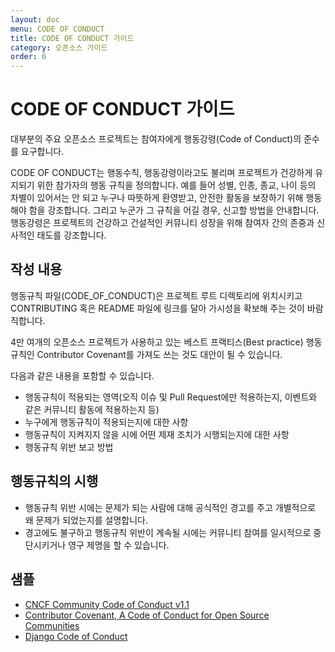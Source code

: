 ```yaml
---
layout: doc
menu: CODE OF CONDUCT
title: CODE OF CONDUCT 가이드
category: 오픈소스 가이드
order: 6
---
```


# CODE OF CONDUCT 가이드

대부분의 주요 오픈소스 프로젝트는 참여자에게 행동강령(Code of Conduct)의 준수를 요구합니다.

CODE OF CONDUCT는 행동수칙, 행동강령이라고도 불리며 프로젝트가 건강하게 유지되기 위한 참가자의 행동 규칙을 정의합니다. 예를 들어 성별, 인종, 종교, 나이 등의 차별이 있어서는 안 되고 누구나 따뜻하게 환영받고, 안전한 활동을 보장하기 위해 행동해야 함을 강조합니다. 그리고 누군가 그 규칙을 어길 경우, 신고할 방법을 안내합니다. 행동강령은 프로젝트의 건강하고 건설적인 커뮤니티 성장을 위해 참여자 간의 존중과 신사적인 태도를 강조합니다.

## 작성 내용

행동규칙 파일(CODE_OF_CONDUCT)은 프로젝트 루트 디렉토리에 위치시키고 CONTRIBUTING 혹은 README 파일에 링크를 달아 가시성을 확보해 주는 것이 바람직합니다.

4만 여개의 오픈소스 프로젝트가 사용하고 있는 베스트 프랙티스(Best practice) 행동
규칙인 Contributor Covenant를 가져도 쓰는 것도 대안이 될 수 있습니다.

다음과 같은 내용을 포함할 수 있습니다.

- 행동규칙이 적용되는 영역(오직 이슈 및 Pull Request에만 적용하는지, 이벤트와 같은 커뮤니티 활동에 적용하는지 등)
- 누구에게 행동규칙이 적용되는지에 대한 사항
- 행동규칙이 지켜지지 않을 시에 어떤 제재 조치가 시행되는지에 대한 사항
- 행동규칙 위반 보고 방법

## 행동규칙의 시행

- 행동규칙 위반 시에는 문제가 되는 사람에 대해 공식적인 경고를 주고 개별적으로 왜 문제가 되었는지를 설명합니다.
- 경고에도 불구하고 행동규칙 위반이 계속될 시에는 커뮤니티 참여를 일시적으로 중단시키거나 영구 제명을 할 수 있습니다.

## 샘플

- [CNCF Community Code of Conduct v1.1](https://github.com/cncf/foundation/blob/master/code-of-conduct.md)
- [Contributor Covenant, A Code of Conduct for Open Source Communities](https://www.contributor-covenant.org/)
- [Django Code of Conduct](https://www.djangoproject.com/conduct/)
